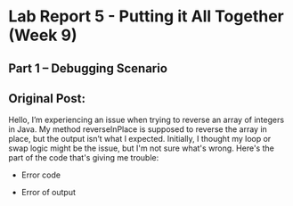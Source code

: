 # Lab Report 5 - Putting it All Together (Week 9)
## Part 1 – Debugging Scenario
## Original Post: 
Hello, 
I’m experiencing an issue when trying to reverse an array of integers in Java. 
My method reverseInPlace is supposed to reverse the array in place, but the output isn’t what I expected. Initially, I thought my loop or swap logic might be the issue, but I'm not sure what's wrong.
Here's the part of the code that's giving me trouble:
* Error code

* Error of output
